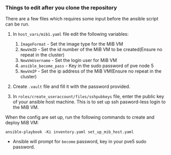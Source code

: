### Things to edit after you clone the repository

There are a few files which requires some input before the ansible script can be run.
1. In `host_vars/mib1.yaml` file edit the following variables:
    1. `ImageFormat` - Set the image type for the MiB VM
    1. `NewVmID` - Set the id number of the MiB VM to be created(Ensure no repeat in the cluster)
    1. `NewVmUsername` - Set the login user for MiB VM
    1. `ansible_become_pass` - Key in the sudo password of pve node 5
    1. `NewVmIP` - Set the ip address of the MiB VM(Ensure no repeat in the cluster)

1. Create `.vault` file and fill it with the password provided.

1. In `roles/create_useraccount/files/sshpubkeys` file, enter the public key of your ansible host machine. This is to set up ssh pasword-less login to the MiB VM.

When the config are set up, run the following commands to create and deploy MiB VM:
```
ansible-playbook -Ki inventory.yaml set_up_mib_host.yaml
```
- Ansible will prompt for `become` password, key in your pve5 sudo password.
